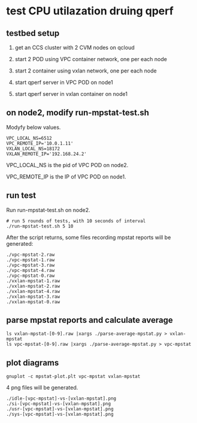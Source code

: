 # test CPU utilazation druing qperf

## testbed setup
1) get an CCS cluster with 2 CVM nodes on qcloud

2) start 2 POD using VPC container network, one per each node

3) start 2 container using vxlan network, one per each node

4) start qperf server in VPC POD on node1

5) start qperf server in vxlan container on node1

## on node2, modify run-mpstat-test.sh
Modyfy below values. 

```
VPC_LOCAL_NS=6512
VPC_REMOTE_IP='10.0.1.11'
VXLAN_LOCAL_NS=18172
VXLAN_REMOTE_IP='192.168.24.2'
```

VPC_LOCAL_NS is the pid of VPC POD on node2. 

VPC_REMOTE_IP is the IP of VPC POD on node1.

## run test

Run run-mpstat-test.sh on node2.
```
# run 5 rounds of tests, with 10 seconds of interval
./run-mpstat-test.sh 5 10
```

After the script returns, some files recording mpstat reports will be generated:
```
./vpc-mpstat-2.raw
./vpc-mpstat-1.raw
./vpc-mpstat-3.raw
./vpc-mpstat-4.raw
./vpc-mpstat-0.raw
./vxlan-mpstat-1.raw
./vxlan-mpstat-2.raw
./vxlan-mpstat-4.raw
./vxlan-mpstat-3.raw
./vxlan-mpstat-0.raw
```

## parse mpstat reports and calculate average
```
ls vxlan-mpstat-[0-9].raw |xargs ./parse-average-mpstat.py > vxlan-mpstat
ls vpc-mpstat-[0-9].raw |xargs ./parse-average-mpstat.py > vpc-mpstat
```

## plot diagrams
```
gnuplot -c mpstat-plot.plt vpc-mpstat vxlan-mpstat
```

4 png files will be generated.
```
./idle-[vpc-mpstat]-vs-[vxlan-mpstat].png
./si-[vpc-mpstat]-vs-[vxlan-mpstat].png
./usr-[vpc-mpstat]-vs-[vxlan-mpstat].png
./sys-[vpc-mpstat]-vs-[vxlan-mpstat].png
```
